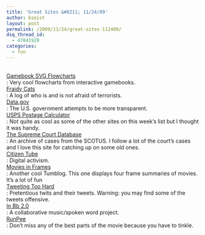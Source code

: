```yaml
---
title: 'Great Sites &#8211; 11/24/09'
author: bsoist
layout: post
permalink: /2009/11/24/great-sites-112409/
dsq_thread_id:
  - 47841920
categories:
  - fun
---
```

[  
Gamebook SVG Flowcharts  
][1]
:   Very cool flowcharts from interactive gamebooks. 
[  
Fraidy Cats  
][2]
:   A log of who is and is not afraid of terrorists. 
[  
Data.gov  
][3]
:   The U.S. government attempts to be more transparent. 
[  
USPS Postage Calculator  
][4]
:   Not quite as cool as some of the other sites on this week&#8217;s list but I thought it was handy. 
[  
The Supreme Court Database  
][5]
:   An archive of cases from the SCOTUS. I follow a lot of the court&#8217;s cases and I love this site for catching up on some old ones. 
[  
Citizen Tube  
][6]
:   Digital activism. 
[  
Movies in Frames  
][7]
:   Another cool Tumblog. This one displays four frame summaries of movies. It&#8217;s a lot of fun 
[  
Tweeting Too Hard  
][8]
:   Pretentious twits and their tweets. Warning: you may find some of the tweets offensive. 
[  
In Bb 2.0  
][9]
:   A collaborative music/spoken word project. 
[  
RunPee  
][10]
:   Don&#8217;t miss any of the best parts of the movie because you have to tinkle.

 [1]: http://outspaced.fightingfantasy.org/SVG_Flowcharts/main.html
 [2]: http://fraidycats.tumblr.com/
 [3]: http://www.data.gov/
 [4]: http://ircalc.usps.gov/
 [5]: http://scdb.wustl.edu/
 [6]: http://www.citizentube.com/
 [7]: http://moviesinframes.tumblr.com/
 [8]: http://tweetingtoohard.com/
 [9]: http://www.inbflat.net/
 [10]: http://www.runpee.com/#app=845b&#038;e1bd-RunPeeID=0.0.0&#038;e785-selectedIndex=0
